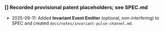 ### [] Recorded provisional patent placeholders; see SPEC.md 
- 2025-09-11: Added **Invariant Event Emitter** (optional, non-interfering) to SPEC and created `docs/notes/invariant-pulse-channel.md`.